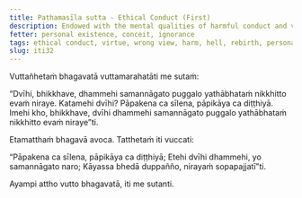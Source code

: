 ```yaml
---
title: Paṭhamasīla sutta - Ethical Conduct (First)
description: Endowed with the mental qualities of harmful conduct and views, one is reborn in hell.
fetter: personal existence, conceit, ignorance
tags: ethical conduct, virtue, wrong view, harm, hell, rebirth, personal existence, conceit, ignorance, iti, iti28-49
slug: iti32
---
```


Vuttañhetaṁ bhagavatā vuttamarahatāti me sutaṁ:

“Dvīhi, bhikkhave, dhammehi samannāgato puggalo yathābhataṁ nikkhitto evaṁ niraye. Katamehi dvīhi? Pāpakena ca sīlena, pāpikāya ca diṭṭhiyā. Imehi kho, bhikkhave, dvīhi dhammehi samannāgato puggalo yathābhataṁ nikkhitto evaṁ niraye”ti.

Etamatthaṁ bhagavā avoca. Tatthetaṁ iti vuccati:

“Pāpakena ca sīlena,
pāpikāya ca diṭṭhiyā;
Etehi dvīhi dhammehi,
yo samannāgato naro;
Kāyassa bhedā duppañño,
nirayaṁ sopapajjatī”ti.

Ayampi attho vutto bhagavatā, iti me sutanti.